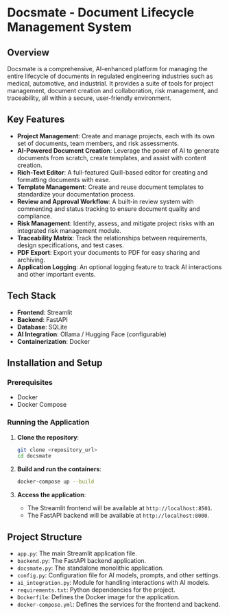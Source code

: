 # Docsmate - Document Lifecycle Management System

## Overview

Docsmate is a comprehensive, AI-enhanced platform for managing the entire lifecycle of documents in regulated engineering industries such as medical, automotive, and industrial. It provides a suite of tools for project management, document creation and collaboration, risk management, and traceability, all within a secure, user-friendly environment.

## Key Features

- **Project Management**: Create and manage projects, each with its own set of documents, team members, and risk assessments.
- **AI-Powered Document Creation**: Leverage the power of AI to generate documents from scratch, create templates, and assist with content creation.
- **Rich-Text Editor**: A full-featured Quill-based editor for creating and formatting documents with ease.
- **Template Management**: Create and reuse document templates to standardize your documentation process.
- **Review and Approval Workflow**: A built-in review system with commenting and status tracking to ensure document quality and compliance.
- **Risk Management**: Identify, assess, and mitigate project risks with an integrated risk management module.
- **Traceability Matrix**: Track the relationships between requirements, design specifications, and test cases.
- **PDF Export**: Export your documents to PDF for easy sharing and archiving.
- **Application Logging**: An optional logging feature to track AI interactions and other important events.

## Tech Stack

- **Frontend**: Streamlit
- **Backend**: FastAPI
- **Database**: SQLite
- **AI Integration**: Ollama / Hugging Face (configurable)
- **Containerization**: Docker

## Installation and Setup

### Prerequisites

- Docker
- Docker Compose

### Running the Application

1.  **Clone the repository**:
    ```bash
    git clone <repository_url>
    cd docsmate
    ```

2.  **Build and run the containers**:
    ```bash
    docker-compose up --build
    ```

3.  **Access the application**:
    - The Streamlit frontend will be available at `http://localhost:8501`.
    - The FastAPI backend will be available at `http://localhost:8000`.

## Project Structure

- `app.py`: The main Streamlit application file.
- `backend.py`: The FastAPI backend application.
- `docsmate.py`: The standalone monolithic application.
- `config.py`: Configuration file for AI models, prompts, and other settings.
- `ai_integration.py`: Module for handling interactions with AI models.
- `requirements.txt`: Python dependencies for the project.
- `Dockerfile`: Defines the Docker image for the application.
- `docker-compose.yml`: Defines the services for the frontend and backend.

